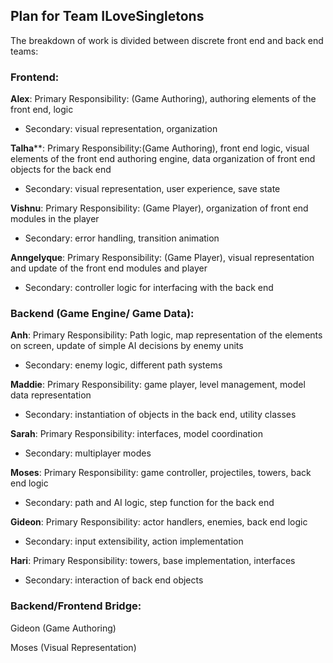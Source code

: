 ## Plan for Team ILoveSingletons
The breakdown of work is divided between discrete front end and back end teams:

### Frontend:

**Alex**: Primary Responsibility: (Game Authoring), authoring elements of the front end, logic
- Secondary: visual representation, organization

**Talha****: Primary Responsibility:(Game Authoring), front end logic, visual elements of the front end authoring engine, data organization of front end objects for the back end
- Secondary: visual representation, user experience, save state

**Vishnu**: Primary Responsibility: (Game Player), organization of front end modules in the player
- Secondary: error handling, transition animation

**Anngelyque**: Primary Responsibility: (Game Player), visual representation and update of the front end modules and player
- Secondary: controller logic for interfacing with the back end

### Backend (Game Engine/ Game Data):

**Anh**: Primary Responsibility: Path logic, map representation of the elements on screen, update of simple AI decisions by enemy units
- Secondary: enemy logic, different path systems

**Maddie**: Primary Responsibility: game player, level management, model data representation
- Secondary: instantiation of objects in the back end, utility classes

**Sarah**: Primary Responsibility: interfaces, model coordination
- Secondary: multiplayer modes

**Moses**: Primary Responsibility: game controller, projectiles, towers, back end logic 
- Secondary: path and AI logic, step function for the back end

**Gideon**: Primary Responsibility: actor handlers, enemies, back end logic
- Secondary: input extensibility, action implementation

**Hari**: Primary Responsibility: towers, base implementation, interfaces
- Secondary: interaction of back end objects

### Backend/Frontend Bridge:

Gideon (Game Authoring)

Moses (Visual Representation)
